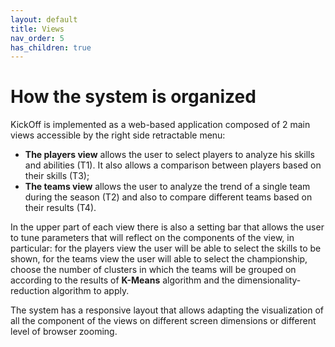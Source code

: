 ```yaml
---
layout: default
title: Views
nav_order: 5
has_children: true
---
```

# How the system is organized

KickOff is implemented as a web-based application composed of 2 main views accessible by the right side retractable menu:

- **The players view** allows the user to select players to analyze his skills and abilities (T1). It also allows a comparison between players based on their skills (T3);
- **The teams view** allows the user to analyze the trend of a single team during the season (T2) and also to compare different teams based on their results (T4).

In the upper part of each view there is also a setting bar that allows the user to tune parameters that will reflect on the components of the view, in particular: for the players view the user will be able to select the skills to be shown, for the teams view the user will able to select the championship, choose the number of clusters in which the teams will be grouped on according to the results of **K-Means** algorithm and the dimensionality-reduction algorithm to apply.

The system has a responsive layout that allows adapting the visualization of all the component of the views on different screen dimensions or different level of browser zooming.
